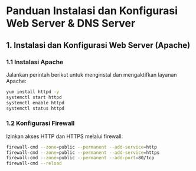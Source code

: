 # Panduan Instalasi dan Konfigurasi Web Server & DNS Server

## 1. Instalasi dan Konfigurasi Web Server (Apache)

### **1.1 Instalasi Apache**
Jalankan perintah berikut untuk menginstal dan mengaktifkan layanan Apache:
```sh
yum install httpd -y
systemctl start httpd
systemctl enable httpd
systemctl status httpd
```

### **1.2 Konfigurasi Firewall**
Izinkan akses HTTP dan HTTPS melalui firewall:
```sh
firewall-cmd --zone=public --permanent --add-service=http
firewall-cmd --zone=public --permanent --add-service=https
firewall-cmd --zone=public --permanent --add-port=80/tcp
firewall-cmd --reload
```
